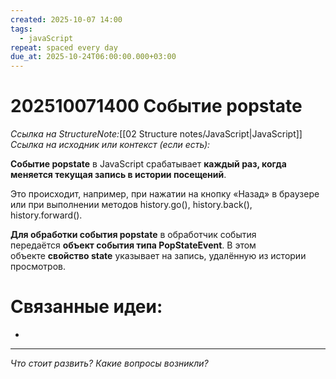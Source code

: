 ```yaml
---
created: 2025-10-07 14:00
tags:
  - javaScript
repeat: spaced every day
due_at: 2025-10-24T06:00:00.000+03:00
---
```

# 202510071400 Событие popstate

*Ссылка на StructureNote:*[[02 Structure notes/JavaScript|JavaScript]]
*Ссылка на исходник или контекст (если есть):* 

**Событие popstate** в JavaScript срабатывает **каждый раз, когда меняется текущая запись в истории посещений**. 

Это происходит, например, при нажатии на кнопку «Назад» в браузере или при выполнении методов history.go(), history.back(), history.forward().

**Для обработки события popstate** в обработчик события передаётся **объект события типа PopStateEvent**. В этом объекте **свойство state** указывает на запись, удалённую из истории просмотров. 

# Связанные идеи:

* 
---

*Что стоит развить? Какие вопросы возникли?*
